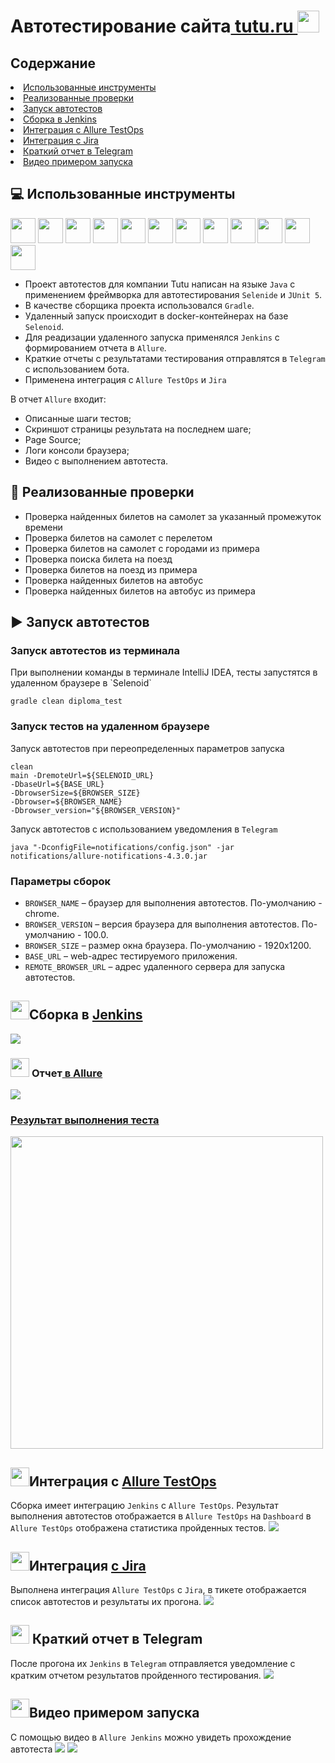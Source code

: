 <h1><a>Автотестирование сайта</a><a href="https://www.tutu.ru/"> tutu.ru </a><img src="https://github.com/Toalra/Diploma/blob/master/src/test/resources/logoTutu.png" wight="35" height="35"/> </h1>
<h2>Содержание</h2>
<li><a href="#-%D0%B8%D1%81%D0%BF%D0%BE%D0%BB%D1%8C%D0%B7%D0%BE%D0%B2%D0%B0%D0%BD%D0%BD%D1%8B%D0%B5-%D0%B8%D0%BD%D1%81%D1%82%D1%80%D1%83%D0%BC%D0%B5%D0%BD%D1%82%D1%8B">Использованные инструменты</a></li>
<li><a href="#-%D1%80%D0%B5%D0%B0%D0%BB%D0%B8%D0%B7%D0%BE%D0%B2%D0%B0%D0%BD%D0%BD%D1%8B%D0%B5-%D0%BF%D1%80%D0%BE%D0%B2%D0%B5%D1%80%D0%BA%D0%B8">Реализованные проверки</a></li>
<li><a href="#%EF%B8%8F-%D0%B7%D0%B0%D0%BF%D1%83%D1%81%D0%BA-%D0%B0%D0%B2%D1%82%D0%BE%D1%82%D0%B5%D1%81%D1%82%D0%BE%D0%B2">Запуск автотестов</a></li>
<li><a href="#%D1%81%D0%B1%D0%BE%D1%80%D0%BA%D0%B0-%D0%B2-jenkins-">Сборка в Jenkins</a></li>
<li><a href="#%D0%B8%D0%BD%D1%82%D0%B5%D0%B3%D1%80%D0%B0%D1%86%D0%B8%D1%8F-%D1%81---allure-testops-">Интеграция с Allure TestOps</a></li>
<li><a href="#%D0%B8%D0%BD%D1%82%D0%B5%D0%B3%D1%80%D0%B0%D1%86%D0%B8%D1%8F--%D1%81-jira">Интеграция с Jira</a></li>
<li><a href="#--%D0%BA%D1%80%D0%B0%D1%82%D0%BA%D0%B8%D0%B9-%D0%BE%D1%82%D1%87%D0%B5%D1%82-%D0%B2-telegram">Краткий отчет в Telegram</a></li>
<li><a href="#%D0%B2%D0%B8%D0%B4%D0%B5%D0%BE--%D0%BF%D1%80%D0%B8%D0%BC%D0%B5%D1%80%D0%BE%D0%BC-%D0%B7%D0%B0%D0%BF%D1%83%D1%81%D0%BA%D0%B0">Видео  примером запуска</a></li>

<h2 tabindex="-1" id="user-content-computer-использованный-стек-технологий" dir="auto">💻 Использованные инструменты</h2>
  <a class="heading-link" href="#computer-использованный-стек-технологий"></a>
<a target="_blank" rel="noopener noreferrer" href="https://github.com/Toalra/Diploma/blob/master/src/test/resources/media/logs/AllureTestOps.svg"><img  src="https://github.com/Toalra/Diploma/blob/master/src/test/resources/media/logs/AllureTestOps.svg" wight="40" height="40"/></a>
<a target="_blank" rel="noopener noreferrer" href="https://github.com/Toalra/Diploma/blob/master/src/test/resources/media/logs/Allure_Report.svg"><img src="https://github.com/Toalra/Diploma/blob/master/src/test/resources/media/logs/Allure_Report.svg" wight="40" height="40"/></a>
<a target="_blank" rel="noopener noreferrer" href="https://github.com/Toalra/Diploma/blob/master/src/test/resources/media/logs/GitHub.svg"><img src="https://github.com/Toalra/Diploma/blob/master/src/test/resources/media/logs/GitHub.svg" wight="40" height="40"/></a>
<a target="_blank" rel="noopener noreferrer" href="https://github.com/Toalra/Diploma/blob/master/src/test/resources/media/logs/Gradle.svg"><img src="https://github.com/Toalra/Diploma/blob/master/src/test/resources/media/logs/Gradle.svg" wight="40" height="40"/></a>
<a target="_blank" rel="noopener noreferrer" href="https://github.com/Toalra/Diploma/blob/master/src/test/resources/media/logs/Intelij_IDEA.svg"><img src="https://github.com/Toalra/Diploma/blob/master/src/test/resources/media/logs/Intelij_IDEA.svg" wight="40" height="40"/></a>
<a target="_blank" rel="noopener noreferrer" href="https://github.com/Toalra/Diploma/blob/master/src/test/resources/media/logs/JUnit5.svg"><img src="https://github.com/Toalra/Diploma/blob/master/src/test/resources/media/logs/JUnit5.svg" wight="40" height="40"/></a>
<a target="_blank" rel="noopener noreferrer" href="https://github.com/Toalra/Diploma/blob/master/src/test/resources/media/logs/Java.svg"><img src="https://github.com/Toalra/Diploma/blob/master/src/test/resources/media/logs/Java.svg" wight="40" height="40"/></a>
<a target="_blank" rel="noopener noreferrer" href="https://github.com/Toalra/Diploma/blob/master/src/test/resources/media/logs/Jenkins.svg"><img src="https://github.com/Toalra/Diploma/blob/master/src/test/resources/media/logs/Jenkins.svg" wight="40" height="40"/></a>
<a target="_blank" rel="noopener noreferrer" href="https://github.com/Toalra/Diploma/blob/master/src/test/resources/media/logs/Selenide.svg"><img src="https://github.com/Toalra/Diploma/blob/master/src/test/resources/media/logs/Selenide.svg" wight="40" height="40"/></a>
<a target="_blank" rel="noopener noreferrer" href="https://github.com/Toalra/Diploma/blob/master/src/test/resources/media/logs/Selenoid.svg"><img src="https://github.com/Toalra/Diploma/blob/master/src/test/resources/media/logs/Selenoid.svg" wight="40" height="40"/></a>
<a target="_blank" rel="noopener noreferrer" href="https://github.com/Toalra/Diploma/blob/master/src/test/resources/media/logs/Telegram.svg"><img src="https://github.com/Toalra/Diploma/blob/master/src/test/resources/media/logs/Telegram.svg" wight="40" height="40"/></a>
<a target="_blank" rel="noopener noreferrer" href="https://github.com/Toalra/Diploma/blob/master/src/test/resources/media/logs/Jira.svg"><img src="https://github.com/Toalra/Diploma/blob/master/src/test/resources/media/logs/Jira.svg" wight="40" height="40"/></a>

* Проект автотестов для компании Tutu написан на языке `Java` с применением фреймворка для автотестирования `Selenide` и `JUnit 5`.
* В качестве сборщика проекта использовался `Gradle`.
* Удаленный запуск происходит в docker-контейнерах на базе `Selenoid`.
* Для реадизации удаленного запуска применялся `Jenkins` с формированием отчета в `Allure`.
* Краткие отчеты с результатами тестирования отправлятся в `Telegram` с использованием бота.
* Применена интеграция с `Allure TestOps` и `Jira`

В отчет `Allure` входит:
* Описанные шаги тестов;
* Скриншот страницы результата на последнем шаге;
* Page Source;
* Логи консоли браузера;
* Видео с выполнением автотеста.

<h2>🏁 Реализованные проверки</h2>

* Проверка найденных билетов на самолет за указанный промежуток времени
* Проверка билетов на самолет с перелетом
* Проверка билетов на самолет с городами из примера
* Проверка поиска билета на поезд
* Проверка билетов на поезд из примера
* Проверка найденных билетов на автобус
* Проверка найденных билетов на автобус из примера

<h2>▶️ Запуск автотестов</h2>
<h3>Запуск автотестов из терминала</h3>
При выполнении команды в терминале IntelliJ IDEA, тесты запустятся в удаленном браузере в `Selenoid`

```
gradle clean diploma_test
```

<h3>Запуск тестов на удаленном браузере</h3>
Запуск автотестов при переопределенных параметров запуска

```
clean
main -DremoteUrl=${SELENOID_URL}
-DbaseUrl=${BASE_URL}
-DbrowserSize=${BROWSER_SIZE}
-Dbrowser=${BROWSER_NAME}
-Dbrowser_version="${BROWSER_VERSION}"
```

Запуск автотестов с использованием уведомления в `Telegram`

```
java "-DconfigFile=notifications/config.json" -jar notifications/allure-notifications-4.3.0.jar
```

<h3>Параметры сборок</h3>

* `BROWSER_NAME` – браузер для выполнения автотестов. По-умолчанию - chrome.
* `BROWSER_VERSION` – версия браузера для выполнения автотестов. По-умолчанию - 100.0.
* `BROWSER_SIZE` – размер окна браузера. По-умолчанию - 1920x1200.
* `BASE_URL` – web-адрес тестируемого приложения.
* `REMOTE_BROWSER_URL`  – адрес удаленного сервера для запуска автотестов.

<h2><img src="https://github.com/Toalra/Diploma/blob/master/src/test/resources/media/logs/Jenkins.svg" wight="30" height="30"/><a>Сборка в </a><a href="https://jenkins.autotests.cloud/job/diploma_tokareva">Jenkins </a></h2>
<a title="jenkinsReport"><img  src="https://github.com/Toalra/Diploma/blob/master/src/test/resources/media/results/jenkinsCommonResults.png" style="max-width: 100%;"/></a>
<h3><img =src"https://github.com/Toalra/Diploma/blob/master/src/test/resources/media/logs/Allure_Report.svg" wight="30" height="30"/> <a>Отчет</a><a href="https://jenkins.autotests.cloud/job/diploma_tokareva/39/allure/"> в Allure</a></h3>
<a href=""><img  src="https://github.com/Toalra/Diploma/blob/master/src/test/resources/media/results/jenkinsAllure_diploma.png" style="max-width: 100%;"/></a>

<h3><a href="https://jenkins.autotests.cloud/job/diploma_tokareva/39/allure/#suites">Результат выполнения теста</a></h3>
<a title="allureResults"><img  src="https://github.com/Toalra/Diploma/blob/master/src/test/resources/media/results/jenkinsAllure_diploma_pased.png" wight=700" height="500"/></a>

<h2><img  src="https://github.com/Toalra/Diploma/blob/master/src/test/resources/media/logs/AllureTestOps.svg" wight="30" height="30"/><a>Интеграция с </a>
  <a href="https://allure.autotests.cloud/launch/31814">Allure TestOps </a></h2>

Сборка имеет интеграцию `Jenkins` с `Allure TestOps`. Результат выполнения автотестов отображается в `Allure TestOps` на `Dashboard` в `Allure TestOps` отображена статистика пройденных тестов.
<img  src="https://github.com/Toalra/Diploma/blob/master/src/test/resources/media/results/testOpsStatistics.png" style="max-width: 100%;"/>

<h2><img src="https://github.com/Toalra/Diploma/blob/master/src/test/resources/media/logs/Jira.svg" wight="30" height="30"/><a>Интеграция</a>
  <a href="https://jira.autotests.cloud/browse/HOMEWORK-947">с Jira</a></h2>

Выполнена интеграция `Allure TestOps` с `Jira`, в тикете отображается список автотестов и результаты их прогона.
<img  src="https://github.com/Toalra/Diploma/blob/master/src/test/resources/media/results/jira_diploma.png" style="max-width: 100%;"/>

<h2><img src="https://github.com/Toalra/Diploma/blob/master/src/test/resources/media/logs/Telegram.svg" wight="30" height="30"/>  Краткий отчет в Telegram</h2>

После прогона их `Jenkins` в `Telegram` отправляется уведомление с кратким отчетом результатов пройденного тестирования.
<a><img  src="https://github.com/Toalra/Diploma/blob/master/src/test/resources/media/results/telegramResults.png" style="max-width: 100%;"/></a>

<h2><img src="https://github.com/Toalra/Diploma/blob/master/src/test/resources/media/logs/Selenoid.svg" wight="30" height="30"/>Видео  примером запуска</h2>

С помощью видео в `Allure Jenkins` можно увидеть прохождение автотеста 
<img  src="https://github.com/Toalra/Diploma/blob/master/src/test/resources/media/video/searchTicketOnTrain.gif" style="max-width: 100%;"/>
<img  src="https://github.com/Toalra/Diploma/blob/master/src/test/resources/media/video/searchTicketWithFlight.gif" style="max-width: 100%;"/>
